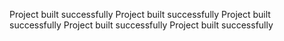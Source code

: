 Project built successfully
Project built successfully
Project built successfully
Project built successfully
Project built successfully
